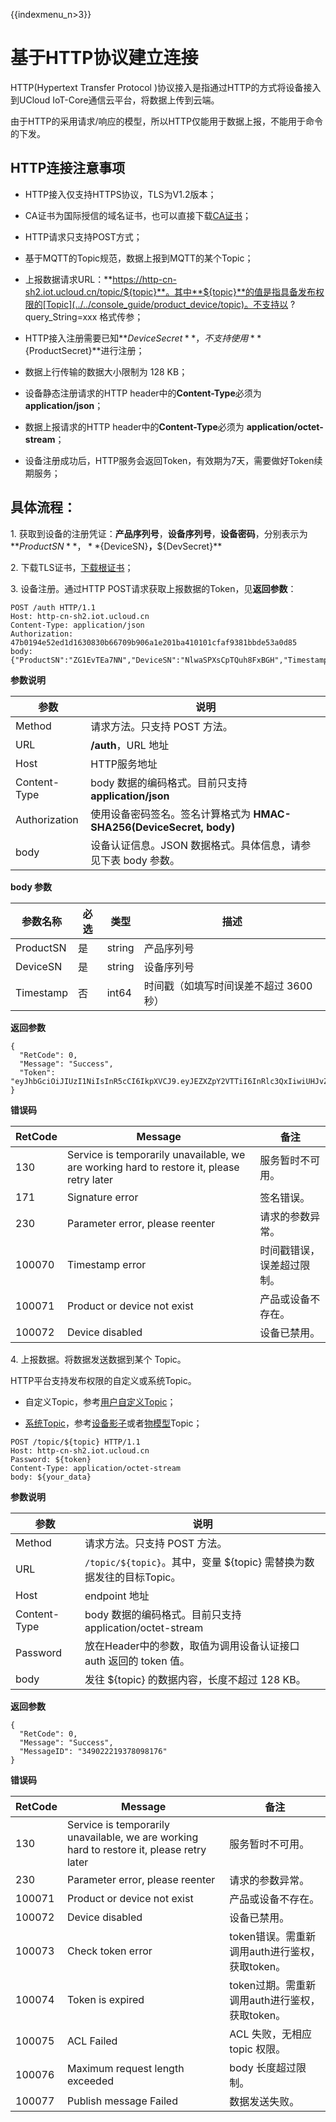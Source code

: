 {{indexmenu_n>3}}

# 基于HTTP协议建立连接

HTTP(Hypertext Transfer Protocol )协议接入是指通过HTTP的方式将设备接入到UCloud IoT-Core通信云平台，将数据上传到云端。

由于HTTP的采用请求/响应的模型，所以HTTP仅能用于数据上报，不能用于命令的下发。



## HTTP连接注意事项

- HTTP接入仅支持HTTPS协议，TLS为V1.2版本；

- CA证书为国际授信的域名证书，也可以直接下载[CA证书](http://uiot.cn-sh2.ufileos.com/iot_ca.crt)；

- HTTP请求只支持POST方式；

- 基于MQTT的Topic规范，数据上报到MQTT的某个Topic；

- 上报数据请求URL：**https://http-cn-sh2.iot.ucloud.cn/topic/${topic}**。其中**${topic}**的值是指具备发布权限的[Topic](../../console_guide/product_device/topic)。不支持以 ?query_String=xxx 格式传参；

- HTTP接入注册需要已知**${DeviceSecret}**，不支持使用**${ProductSecret}**进行注册；

- 数据上行传输的数据大小限制为 128 KB；

- 设备静态注册请求的HTTP header中的**Content-Type**必须为 **application/json**；

- 数据上报请求的HTTP header中的**Content-Type**必须为 **application/octet-stream**；

- 设备注册成功后，HTTP服务会返回Token，有效期为7天，需要做好Token续期服务；


## 具体流程：


1\. 获取到设备的注册凭证：**产品序列号**，**设备序列号**，**设备密码**，分别表示为**${ProductSN}**，**${DeviceSN}**，**${DevSecret}** 

2\. 下载TLS证书，[下载根证书](http://uiot.cn-sh2.ufileos.com/iot_ca.crt)；

3\. 设备注册。通过HTTP POST请求获取上报数据的Token，见**返回参数**：

```
POST /auth HTTP/1.1
Host: http-cn-sh2.iot.ucloud.cn
Content-Type: application/json
Authorization: 47b0194e52ed1d1630830b66709b906a1e201ba410101cfaf9381bbde53a0d85
body: {"ProductSN":"ZG1EvTEa7NN","DeviceSN":"NlwaSPXsCpTQuh8FxBGH","Timestamp":"1501668289957"}
```


**参数说明**

|参数|说明|
|---|---|
|Method|请求方法。只支持 POST 方法。|
|URL|**/auth**，URL 地址|
|Host|HTTP服务地址|
|Content-Type|body 数据的编码格式。目前只支持 **application/json**|
|Authorization|使用设备密码签名。签名计算格式为 **HMAC-SHA256(DeviceSecret, body)**|
|body|设备认证信息。JSON 数据格式。具体信息，请参见下表 body 参数。|


**body 参数**


|参数名称|必选|类型|描述|
|---|---|---|---|
|ProductSN|是|string|产品序列号|
|DeviceSN|是|string|设备序列号|
|Timestamp|否|int64|时间戳（如填写时间误差不超过 3600 秒）|


**返回参数**

```
{
  "RetCode": 0,
  "Message": "Success",
  "Token": "eyJhbGciOiJIUzI1NiIsInR5cCI6IkpXVCJ9.eyJEZXZpY2VTTiI6InRlc3QxIiwiUHJvZHVjdFNOIjoiZzR3ZmFycTMweXp4YXkyMyIsImV4cCI6MTU2NzA1ODg5OSwiaWF0IjoxNTY2NDU0MDk5fQ.wN1XNVciI27nTeIqCjbYKdmTaifJrGJm_DmDDpIoabs"
}
```

**错误码**

|RetCode|Message|备注|
|---|---|---|
|130|Service is temporarily unavailable, we are working hard to restore it, please retry later|服务暂时不可用。|
|171|Signature error|签名错误。|
|230|Parameter error, please reenter|请求的参数异常。|
|100070|Timestamp error|时间戳错误，误差超过限制。|
|100071|Product or device not exist|产品或设备不存在。|
|100072|Device disabled|设备已禁用。|


4\. 上报数据。将数据发送数据到某个 Topic。  

HTTP平台支持发布权限的自定义或系统Topic。

- 自定义Topic，参考[用户自定义Topic](../console_guide/product_device/topic#用户自定义Topic)；

- [系统Topic](../console_guide/product_device/topic#系统Topic)，参考[设备影子](../console_guide/device_shadow/waht_is_deviceshadow)或者[物模型](../console_guide/thingmode/what_is_thingmode)Topic；


```
POST /topic/${topic} HTTP/1.1
Host: http-cn-sh2.iot.ucloud.cn
Password: ${token}
Content-Type: application/octet-stream
body: ${your_data}
```


**参数说明**


|参数|说明|
|---|---|
|Method|请求方法。只支持 POST 方法。|
|URL|`/topic/${topic}`。其中，变量 ${topic} 需替换为数据发往的目标Topic。|
|Host|endpoint 地址|
|Content-Type|body 数据的编码格式。目前只支持 application/octet-stream|
|Password|放在Header中的参数，取值为调用设备认证接口 auth 返回的 token 值。|
|body|发往 ${topic} 的数据内容，长度不超过 128 KB。|


**返回参数**


```
{
  "RetCode": 0,
  "Message": "Success",
  "MessageID": "349022219378098176"
}
```

**错误码**


|RetCode|Message|备注|
|---|---|---|
|130|Service is temporarily unavailable, we are working hard to restore it, please retry later|服务暂时不可用。|
|230|Parameter error, please reenter|请求的参数异常。|
|100071|Product or device not exist|产品或设备不存在。|
|100072|Device disabled|设备已禁用。|
|100073|Check token error|token错误。需重新调用auth进行鉴权，获取token。|
|100074|Token is expired|token过期。需重新调用auth进行鉴权，获取token。|
|100075|ACL Failed|ACL 失败，无相应 topic 权限。|
|100076|Maximum request length exceeded|body 长度超过限制。|
|100077|Publish message Failed|数据发送失败。|

